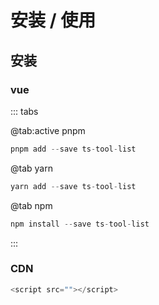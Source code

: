 # 安装 / 使用

## 安装

### vue

::: tabs

@tab:active pnpm
```javascript
pnpm add --save ts-tool-list
```

@tab yarn
```javascript
yarn add --save ts-tool-list
```

@tab npm
```javascript
npm install --save ts-tool-list
```
:::

### CDN
```javascript
<script src=""></script>
```
